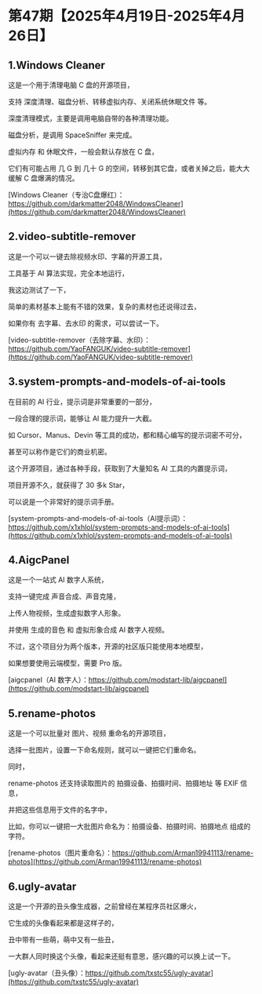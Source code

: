# 第47期【2025年4月19日-2025年4月26日】

## 1.Windows Cleaner

这是一个用于清理电脑 C 盘的开源项目，

支持 深度清理、磁盘分析、转移虚拟内存、关闭系统休眠文件 等。

深度清理模式，主要是调用电脑自带的各种清理功能。

磁盘分析，是调用 SpaceSniffer 来完成。

虚拟内存 和 休眠文件，一般会默认存放在 C 盘，

它们有可能占用 几 G 到 几十 G 的空间，转移到其它盘，或者关掉之后，能大大缓解 C 盘爆满的情况。

[Windows Cleaner（专治C盘爆红）：https://github.com/darkmatter2048/WindowsCleaner](https://github.com/darkmatter2048/WindowsCleaner)

## 2.video-subtitle-remover

这是一个可以一键去除视频水印、字幕的开源工具，

工具基于 AI 算法实现，完全本地运行，

我这边测试了一下，

简单的素材基本上能有不错的效果，复杂的素材也还说得过去，

如果你有 去字幕、去水印 的需求，可以尝试一下。

[video-subtitle-remover（去除字幕、水印）：https://github.com/YaoFANGUK/video-subtitle-remover](https://github.com/YaoFANGUK/video-subtitle-remover)

## 3.system-prompts-and-models-of-ai-tools

在目前的 AI 行业，提示词是非常重要的一部分，

一段合理的提示词，能够让 AI 能力提升一大截。

如 Cursor、Manus、Devin 等工具的成功，都和精心编写的提示词密不可分，

甚至可以称作是它们的商业机密。

这个开源项目，通过各种手段，获取到了大量知名 AI 工具的内置提示词，

项目开源不久，就获得了 30 多k Star，

可以说是一个非常好的提示词手册。

[system-prompts-and-models-of-ai-tools（AI提示词）：https://github.com/x1xhlol/system-prompts-and-models-of-ai-tools](https://github.com/x1xhlol/system-prompts-and-models-of-ai-tools)

## 4.AigcPanel

这是一个一站式 AI 数字人系统，

支持一键完成 声音合成、声音克隆，

上传人物视频，生成虚拟数字人形象。

并使用 生成的音色 和 虚拟形象合成 AI 数字人视频。

不过，这个项目分为两个版本，开源的社区版只能使用本地模型，

如果想要使用云端模型，需要 Pro 版。

[aigcpanel（AI 数字人）：https://github.com/modstart-lib/aigcpanel](https://github.com/modstart-lib/aigcpanel)

## 5.rename-photos

这是一个可以批量对 图片、视频 重命名的开源项目，

选择一批图片，设置一下命名规则，就可以一键把它们重命名。

同时，

rename-photos 还支持读取图片的 拍摄设备、拍摄时间、拍摄地址 等 EXIF 信息，

并把这些信息用于文件的名字中，

比如，你可以一键把一大批图片命名为：拍摄设备、拍摄时间、拍摄地点 组成的字符。

[rename-photos（图片重命名）：https://github.com/Arman19941113/rename-photos](https://github.com/Arman19941113/rename-photos)

## 6.ugly-avatar

这是一个开源的丑头像生成器，之前曾经在某程序员社区爆火，

它生成的头像看起来都是这样子的，

丑中带有一些萌，萌中又有一些丑，

一大群人同时换这个头像，看起来还挺有意思，感兴趣的可以换上试一下。

[ugly-avatar（丑头像）：https://github.com/txstc55/ugly-avatar](https://github.com/txstc55/ugly-avatar)

